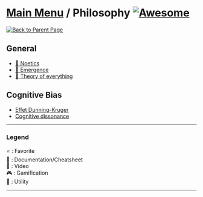 # [Main Menu](../README.md) / Philosophy [![Awesome](https://awesome.re/badge-flat.svg)](https://awesome.re)

[![Back to Parent Page](https://img.shields.io/badge/-Back_to_Parent_Page-blue?style=for-the-badge)](../README.md)

## General
- [:book: Noetics](https://en.wikipedia.org/wiki/Noetics)
- [:book: Emergence](https://en.wikipedia.org/wiki/Emergence)
- [:book: Theory of everything](https://en.wikipedia.org/wiki/Theory_of_everything_(philosophy))

## Cognitive Bias
- [Effet Dunning-Kruger](https://fr.wikipedia.org/wiki/Effet_Dunning-Kruger)
- [Cognitive dissonance](https://en.wikipedia.org/wiki/Cognitive_dissonance)

---

### Legend
:star: : Favorite\
:book: : Documentation/Cheatsheet\
:movie_camera: : Video\
:video_game: : Gamification\
:wrench: : Utility

---
